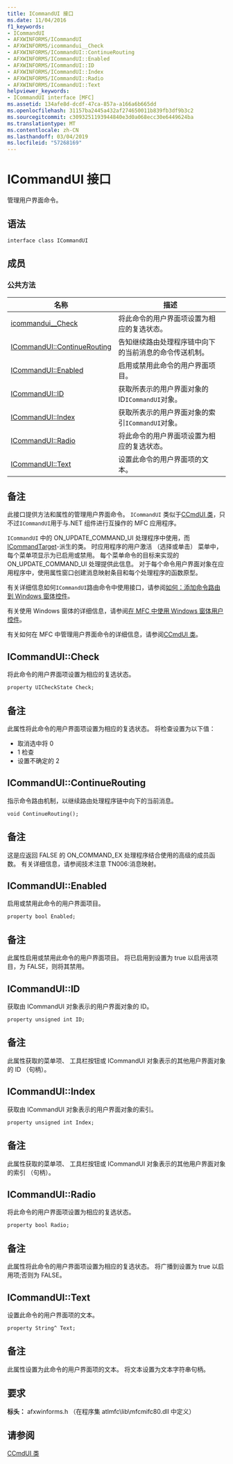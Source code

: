 ```yaml
---
title: ICommandUI 接口
ms.date: 11/04/2016
f1_keywords:
- ICommandUI
- AFXWINFORMS/ICommandUI
- AFXWINFORMS/icommandui__Check
- AFXWINFORMS/ICommandUI::ContinueRouting
- AFXWINFORMS/ICommandUI::Enabled
- AFXWINFORMS/ICommandUI::ID
- AFXWINFORMS/ICommandUI::Index
- AFXWINFORMS/ICommandUI::Radio
- AFXWINFORMS/ICommandUI::Text
helpviewer_keywords:
- ICommandUI interface [MFC]
ms.assetid: 134afe8d-dcdf-47ca-857a-a166a6b665dd
ms.openlocfilehash: 31157ba2445a432af274650011b839fb3df9b3c2
ms.sourcegitcommit: c3093251193944840e3d0a068ecc30e6449624ba
ms.translationtype: MT
ms.contentlocale: zh-CN
ms.lasthandoff: 03/04/2019
ms.locfileid: "57268169"
---
```

# <a name="icommandui-interface"></a>ICommandUI 接口

管理用户界面命令。

## <a name="syntax"></a>语法

```
interface class ICommandUI
```

## <a name="members"></a>成员

### <a name="public-methods"></a>公共方法

|名称|描述|
|----------|-----------------|
|[icommandui__Check](#check)|将此命令的用户界面项设置为相应的复选状态。|
|[ICommandUI::ContinueRouting](#continuerouting)|告知继续路由处理程序链中向下的当前消息的命令传送机制。|
|[ICommandUI::Enabled](#enabled)|启用或禁用此命令的用户界面项目。|
|[ICommandUI::ID](#id)|获取所表示的用户界面对象的 ID`ICommandUI`对象。|
|[ICommandUI::Index](#index)|获取所表示的用户界面对象的索引`ICommandUI`对象。|
|[ICommandUI::Radio](#radio)|将此命令的用户界面项设置为相应的复选状态。|
|[ICommandUI::Text](#text)|设置此命令的用户界面项的文本。|

## <a name="remarks"></a>备注

此接口提供方法和属性的管理用户界面命令。 `ICommandUI` 类似于[CCmdUI 类](../../mfc/reference/ccmdui-class.md)，只不过`ICommandUI`用于与.NET 组件进行互操作的 MFC 应用程序。

`ICommandUI` 中的 ON_UPDATE_COMMAND_UI 处理程序中使用，而[ICommandTarget](../../mfc/reference/icommandtarget-interface.md)-派生的类。 时应用程序的用户激活 （选择或单击） 菜单中，每个菜单项显示为已启用或禁用。 每个菜单命令的目标来实现的 ON_UPDATE_COMMAND_UI 处理提供此信息。 对于每个命令用户界面对象在应用程序中，使用属性窗口创建消息映射条目和每个处理程序的函数原型。

有关详细信息如何`ICommandUI`路由命令中使用接口，请参阅[如何：添加命令路由到 Windows 窗体控件](../../dotnet/how-to-add-command-routing-to-the-windows-forms-control.md)。

有关使用 Windows 窗体的详细信息，请参阅[在 MFC 中使用 Windows 窗体用户控件](../../dotnet/using-a-windows-form-user-control-in-mfc.md)。

有关如何在 MFC 中管理用户界面命令的详细信息，请参阅[CCmdUI 类](../../mfc/reference/ccmdui-class.md)。

## <a name="check"></a> ICommandUI::Check

将此命令的用户界面项设置为相应的复选状态。
```
property UICheckState Check;
```

## <a name="remarks"></a>备注

此属性将此命令的用户界面项设置为相应的复选状态。 将检查设置为以下值：
- 取消选中将 0
- 1 检查
- 设置不确定的 2

## <a name="continuerouting"></a> ICommandUI::ContinueRouting

指示命令路由机制，以继续路由处理程序链中向下的当前消息。
```
void ContinueRouting();
```

## <a name="remarks"></a>备注

这是应返回 FALSE 的 ON_COMMAND_EX 处理程序结合使用的高级的成员函数。 有关详细信息，请参阅技术注意 TN006:消息映射。

## <a name="enabled"></a> ICommandUI::Enabled

启用或禁用此命令的用户界面项目。
```
property bool Enabled;
```

## <a name="remarks"></a>备注

此属性启用或禁用此命令的用户界面项目。 将已启用到设置为 true 以启用该项目，为 FALSE，则将其禁用。

## <a name="id"></a> ICommandUI::ID

获取由 ICommandUI 对象表示的用户界面对象的 ID。
```
property unsigned int ID;
```

## <a name="remarks"></a>备注

此属性获取的菜单项、 工具栏按钮或 ICommandUI 对象表示的其他用户界面对象的 ID （句柄）。

## <a name="index"></a> ICommandUI::Index

获取由 ICommandUI 对象表示的用户界面对象的索引。
```
property unsigned int Index;
```

## <a name="remarks"></a>备注

此属性获取的菜单项、 工具栏按钮或 ICommandUI 对象表示的其他用户界面对象的索引 （句柄）。

## <a name="radio"></a> ICommandUI::Radio

将此命令的用户界面项设置为相应的复选状态。
```
property bool Radio;
```

## <a name="remarks"></a>备注

此属性将此命令的用户界面项设置为相应的复选状态。 将广播到设置为 true 以启用项;否则为 FALSE。

## <a name="text"></a> ICommandUI::Text

设置此命令的用户界面项的文本。
```
property String^ Text;
```

## <a name="remarks"></a>备注

此属性设置为此命令的用户界面项的文本。 将文本设置为文本字符串句柄。

## <a name="requirements"></a>要求

**标头：** afxwinforms.h （在程序集 atlmfc\lib\mfcmifc80.dll 中定义）

## <a name="see-also"></a>请参阅

[CCmdUI 类](../../mfc/reference/ccmdui-class.md)
